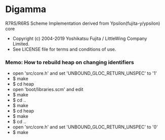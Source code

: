 # Digamma

R7RS/R6RS Scheme Implementation derived from Ypsilon(fujita-y/ypsilon) core

* Copyright (c) 2004-2019 Yoshikatsu Fujita / LittleWing Company Limited.
* See LICENSE file for terms and conditions of use.

### Memo: How to rebuild heap on changing identifiers

* open 'src/core.h' and set 'UNBOUND_GLOC_RETURN_UNSPEC' to '1'
* $ make
* $ cd heap
* open 'boot/libraries.scm' and edit
* $ make
* $ cd ..
* $ make
* $ cd heap
* $ make
* $ cd ..
* open 'src/core.h' and set 'UNBOUND_GLOC_RETURN_UNSPEC' to '0'
* $ make
